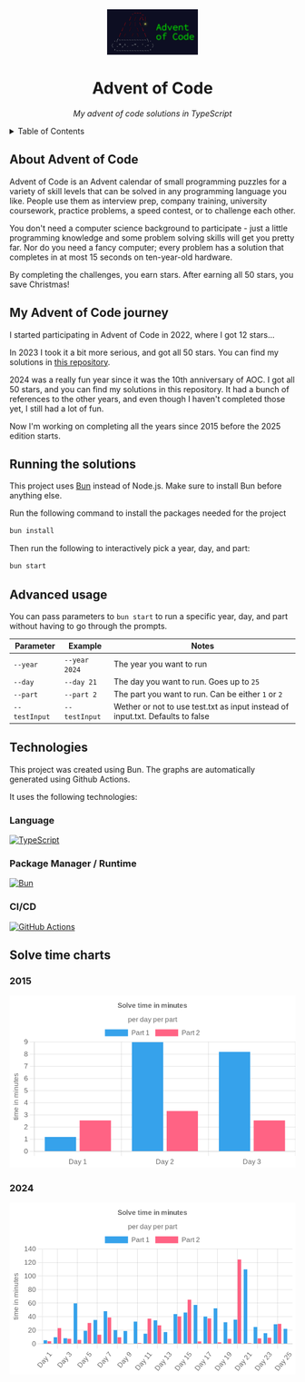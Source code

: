 <div align="center">
    <a href="https://adventofcode.com">
        <img src="public/logo.webp" alt="Logo" width="160" height="80">
    </a>
    <h1>Advent of Code</h1>
    <p><i>My advent of code solutions in TypeScript</i></p>
</div>

<!-- TOC -->
<details>
    <summary>Table of Contents</summary>
    <ol>
        <li>
          <a href="#about-advent-of-code">About Advent of Code</a>
        </li>
        <li>
          <a href="#my-advent-of-code-journey">My Advent of Code journey</a>
        </li>
        <li>
          <a href="#running-the-solutions">Running the solutions</a>
        </li>
        <li>
          <a href="#advanced-usage">Advanced usage</a>
        </li>
        <li>
          <a href="#technologies">Technologies</a>
          <ul>
            <li><a href="#language">Language</a></li>
            <li><a href="#package-manager--runtime">Package manager / Runtime</a></li>
            <li><a href="#cicd">CI/CD</a></li>
          </ul>
        </li>
        <li>
          <a href="#solve-time-charts">Solve time charts</a>
            <ul>
                <li><a href="#2015">2015</a></li>
                <li><a href="#2024">2024</a></li>
            </ul>
        </li>
      </ol>
</details>
<!-- TOC -->

## About Advent of Code

Advent of Code is an Advent calendar of small programming puzzles
for a variety of skill levels that can be solved
in any programming language you like.
People use them as interview prep, company training,
university coursework, practice problems, a speed contest,
or to challenge each other.

You don't need a computer science background to participate -
just a little programming knowledge and some problem solving skills
will get you pretty far. Nor do you need a fancy computer;
every problem has a solution that completes in at most
15 seconds on ten-year-old hardware.

By completing the challenges, you earn stars.
After earning all 50 stars, you save Christmas!

## My Advent of Code journey

I started participating in Advent of Code in 2022, where I got 12 stars...

In 2023 I took it a bit more serious, and got all 50 stars.
You can find my solutions in [this repository](https://github.com/RobinHeidenis/aoc-2023).

2024 was a really fun year since it was the 10th anniversary of AOC.
I got all 50 stars, and you can find my solutions in this repository.
It had a bunch of references to the other years,
and even though I haven't completed those yet, I still had a lot of fun.

Now I'm working on completing all the years since 2015 before the 2025 edition starts.

## Running the solutions

This project uses [Bun](https://bun.sh) instead of Node.js.
Make sure to install Bun before anything else.

Run the following command to install the packages needed for the project

```sh
bun install
```

Then run the following to interactively pick a year, day, and part:

```sh
bun start
```

## Advanced usage

You can pass parameters to `bun start` to run a specific year, day, and part without having to go through the prompts.

| Parameter     | Example       | Notes                                                                          |
|---------------|---------------|--------------------------------------------------------------------------------|
| `--year`      | `--year 2024` | The year you want to run                                                       |
| `--day`       | `--day 21`    | The day you want to run. Goes up to `25`                                       |
| `--part`      | `--part 2`    | The part you want to run. Can be either `1` or `2`                             |
| `--testInput` | `--testInput` | Wether or not to use test.txt as input instead of input.txt. Defaults to false |

## Technologies

This project was created using Bun.
The graphs are automatically generated using Github Actions.

It uses the following technologies:

### Language

[![TypeScript](https://img.shields.io/badge/typescript-%23007ACC.svg?style=for-the-badge&logo=typescript&logoColor=white)](https://typescriptlang.org)

### Package Manager / Runtime

[![Bun](https://img.shields.io/badge/bun-%23000000.svg?style=for-the-badge&logo=bun&logoColor=white)](https://bun.sh)

### CI/CD

[![GitHub Actions](https://img.shields.io/badge/github%20actions-%232671E5.svg?style=for-the-badge&logo=githubactions&logoColor=white)](https://github.com/RobinHeidenis/advent-of-code/actions)

## Solve time charts

### 2015

![2015 chart](./charts/2015.png)

### 2024

![2024 chart](./charts/2024.png)
